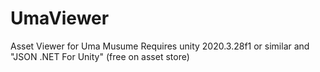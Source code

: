 # UmaViewer
Asset Viewer for Uma Musume
Requires unity 2020.3.28f1 or similar and "JSON .NET For Unity" (free on asset store)
